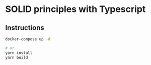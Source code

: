 # SOLID principles with Typescript

## Instructions

```bash
docker-compose up -d

# or
yarn install
yarn build
```
